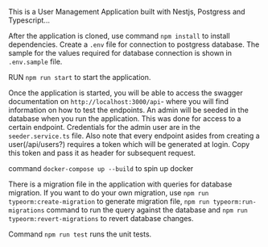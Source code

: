 This is a User Management Application built with Nestjs, Postgress and Typescript...

After the application is cloned, use command `npm install` to install dependencies. Create a `.env` file for connection to postgress database. The sample for the values required for database connection is shown in `.env.sample` file.

RUN `npm run start` to start the application.

Once the application is started, you will be able to access the swagger documentation on `http://localhost:3000/api`- where you will find information on how to test the endpoints. An admin will be seeded in the database when you run the application. This was done for access to a certain endpoint. Credentials for the admin user are in the `seeder.service.ts` file. Also note that every endpoint asides from creating a user(/api/users?) requires a token which will be generated at login. Copy this token and pass it as header for subsequent request.

command `docker-compose up --build` to spin up docker

There is a migration file in the application with queries for database migration. If you want to do your own migration, use `npm run typeorm:create-migration` to generate migration file, `npm run typeorm:run-migrations` command to run the query against the database and `npm run typeorm:revert-migrations` to revert database changes.

Command  `npm run test` runs the unit tests.

